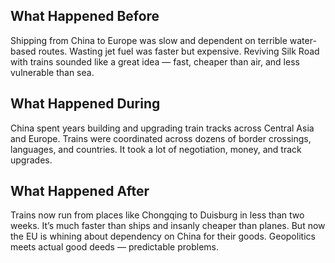 ## What Happened Before

Shipping from China to Europe was slow and dependent on terrible water-based routes. Wasting jet fuel was faster but expensive. Reviving Silk Road with trains sounded like a great idea — fast, cheaper than air, and less vulnerable than sea.

## What Happened During

China spent years building and upgrading train tracks across Central Asia and Europe. Trains were coordinated across dozens of border crossings, languages, and countries. It took a lot of negotiation, money, and track upgrades.

## What Happened After

Trains now run from places like Chongqing to Duisburg in less than two weeks. It’s much faster than ships and insanly cheaper than planes. But now the EU is whining about dependency on China for their goods. Geopolitics meets actual good deeds — predictable problems.
